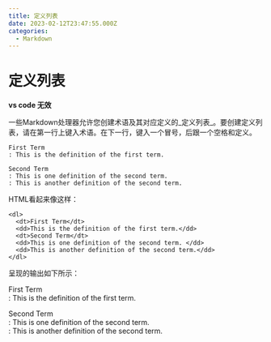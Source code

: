 ```yaml
---
title: 定义列表
date: 2023-02-12T23:47:55.000Z
categories:
  - Markdown
---
```


# 定义列表

**vs code 无效**

一些Markdown处理器允许您创建术语及其对应定义的\_定义列表\_。要创建定义列表，请在第一行上键入术语。在下一行，键入一个冒号，后跟一个空格和定义。

```
First Term
: This is the definition of the first term.

Second Term
: This is one definition of the second term.
: This is another definition of the second term.
```

HTML看起来像这样：

```
<dl>
  <dt>First Term</dt>
  <dd>This is the definition of the first term.</dd>
  <dt>Second Term</dt>
  <dd>This is one definition of the second term. </dd>
  <dd>This is another definition of the second term.</dd>
</dl>
```

呈现的输出如下所示：

First Term\
: This is the definition of the first term.

Second Term\
: This is one definition of the second term.\
: This is another definition of the second term.
